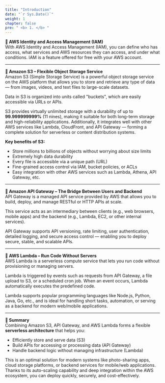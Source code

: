 ```yaml
---
title: "Introduction"
date: "`r Sys.Date()`"
weight: 1
chapter: false
pre: " <b> 1. </b> "
---
```


**🔐 AWS Identity and Access Management (IAM)**  
With AWS Identity and Access Management (IAM), you can define who has access, what services and AWS resources they can access, and under what conditions. IAM is a feature offered for free with your AWS account.

---

**🔹 Amazon S3 – Flexible Object Storage Service**  
Amazon S3 (Simple Storage Service) is a powerful object storage service on the AWS platform that allows you to store and retrieve any type of data — from images, videos, and text files to large-scale datasets.

Data in S3 is organized into units called "buckets", which are easily accessible via URLs or APIs.

S3 provides virtually unlimited storage with a durability of up to **99.999999999%** (11 nines), making it suitable for both long-term storage and high-reliability applications. Additionally, it integrates well with other AWS services like Lambda, CloudFront, and API Gateway — forming a complete solution for serverless or content distribution systems.

**Key benefits of S3:**
- Store millions to billions of objects without worrying about size limits  
- Extremely high data durability  
- Every file is accessible via a unique path (URL)  
- Fine-grained access control via IAM, bucket policies, or ACLs  
- Easy integration with other AWS services such as Lambda, Athena, API Gateway, etc.

---

**🔹 Amazon API Gateway – The Bridge Between Users and Backend**  
API Gateway is a managed API service provided by AWS that allows you to build, deploy, and manage RESTful or HTTP APIs at scale.

This service acts as an intermediary between clients (e.g., web browsers, mobile apps) and the backend (e.g., Lambda, EC2, or other internal services).

API Gateway supports API versioning, rate limiting, user authentication, detailed logging, and secure access control — enabling you to deploy secure, stable, and scalable APIs.

---

**🔹 AWS Lambda – Run Code Without Servers**  
AWS Lambda is a serverless compute service that lets you run code without provisioning or managing servers.

Lambda is triggered by events such as requests from API Gateway, a file upload to S3, or a scheduled cron job. When an event occurs, Lambda automatically executes the predefined code.

Lambda supports popular programming languages like Node.js, Python, Java, Go, etc., and is ideal for handling short tasks, automation, or serving as a backend for modern web/mobile applications.

---

**🔹 Summary**  
Combining Amazon S3, API Gateway, and AWS Lambda forms a flexible **serverless architecture** that helps you:

- Efficiently store and serve data (S3)  
- Build APIs for accessing or processing data (API Gateway)  
- Handle backend logic without managing infrastructure (Lambda)  

This is an optimal solution for modern systems like photo-sharing apps, cloud storage platforms, or backend services for mobile/web applications. Thanks to its auto-scaling capability and deep integration within the AWS ecosystem, you can deploy quickly, securely, and cost-effectively.
